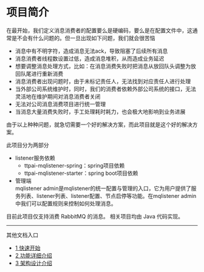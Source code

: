 # 项目简介
在最开始，我们定义消息消费者的配置要么是硬编码，要么是在配置文件中，这通常是不会有什么问题的。但一旦出现如下问题，我们就会很苦恼
- 消息中有不明字符，造成消息无法ack，导致阻塞了后续所有消息
- 消息消费者线程数设置过低，造成消息堆积，从而造成业务延迟
- 想要调整消息处理方式，比如：在消息消费失败时把消息从放回队头调整为放回队尾进行重新消费
- 消息消费者出现问题时，由于未标记责任人，无法找到对应责任人进行处理
- 当外部公司系统维护时，同时，我们的消费者依赖外部公司系统的接口，无法灵活地在维护期间对消息消费者关闭
- 无法对公司消息消费项目进行统一管理
- 当消息大量消费失败时，手工处理耗时耗力，也会极大地影响到业务进展

由于以上种种问题，就急切需要一个好的解决方案，而此项目就是这个好的解决方案。

此项目分为两部分
- listener服务依赖<br/>
  * ttpai-mqlistener-spring：spring项目依赖
  * ttpai-mqlistener-starter：spring boot项目依赖
- 管理端<br/>
  mqlistener admin是mqlistener的统一配置与管理的入口，它为用户提供了服务列表、listener列表、listener配置、节点启停等功能。在mqlistener admin中我们可以配置规则来控制如何处理消息。

目前此项目仅支持消费 RabbitMQ 的消息。
相关项目均由 Java 代码实现。

---

其他文档入口
- [1 快速开始](./doc/1%20快速开始.md)
- [2 功能详细介绍](./doc/2%20功能详细介绍.md)
- [3 架构设计介绍](./doc/3%20架构设计介绍.md)